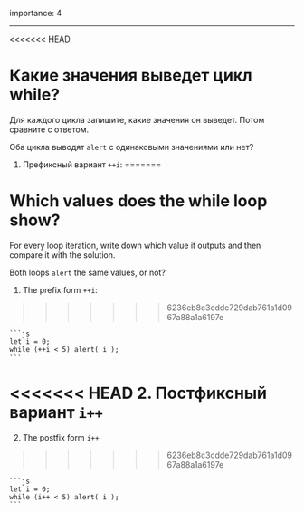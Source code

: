 importance: 4

---

<<<<<<< HEAD
# Какие значения выведет цикл while?

Для каждого цикла запишите, какие значения он выведет. Потом сравните с ответом.

Оба цикла выводят `alert` с одинаковыми значениями или нет?

1. Префиксный вариант `++i`:
=======
# Which values does the while loop show?

For every loop iteration, write down which value it outputs and then compare it with the solution.

Both loops `alert` the same values, or not?

1. The prefix form `++i`:
>>>>>>> 6236eb8c3cdde729dab761a1d0967a88a1a6197e

    ```js
    let i = 0;
    while (++i < 5) alert( i );
    ```
<<<<<<< HEAD
2. Постфиксный вариант `i++`
=======
2. The postfix form `i++`
>>>>>>> 6236eb8c3cdde729dab761a1d0967a88a1a6197e

    ```js
    let i = 0;
    while (i++ < 5) alert( i );
    ```
